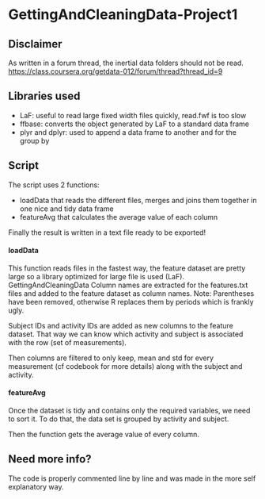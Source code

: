 # GettingAndCleaningData-Project1

## Disclaimer

As written in a forum thread, the inertial data folders should not be read.
https://class.coursera.org/getdata-012/forum/thread?thread_id=9

## Libraries used

* LaF: useful to read large fixed width files quickly, read.fwf is too slow
* ffbase: converts the object generated by LaF to a standard data frame
* plyr and dplyr: used to append a data frame to another and for the group by


## Script

The script uses 2 functions:
* loadData that reads the different files, merges and joins them together in one nice and tidy data frame
* featureAvg that calculates the average value of each column

Finally the result is written in a text file ready to be exported!


#### loadData

This function reads files in the fastest way, the feature dataset are pretty large so a library optimized for large file is used (LaF).
GettingAndCleaningData
Column names are extracted for the features.txt files and added to the feature dataset as column names.
Note: Parentheses have been removed, otherwise R replaces them by periods which is frankly ugly.

Subject IDs and activity IDs are added as new columns to the feature dataset. That way we can know which activity and subject is associated with the row (set of measurements).

Then columns are filtered to only keep, mean and std for every measurement (cf codebook for more details) along with the subject and activity.


#### featureAvg

Once the dataset is tidy and contains only the required variables, we need to sort it.
To do that, the data set is grouped by activity and subject.

Then the function gets the average value of every column.


## Need more info?

The code is properly commented line by line and was made in the more self explanatory way.